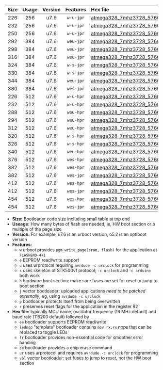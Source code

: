 |Size|Usage|Version|Features|Hex file|
|:-:|:-:|:-:|:-:|:--|
|226|256|u7.6|`w-u-jpr`|[atmega328_7mhz3728_57600bps_ur_vbl.hex](https://raw.githubusercontent.com/stefanrueger/urboot/main/atmega328_7mhz3728_57600bps_ur_vbl.hex)|
|232|256|u7.6|`w-u-jpr`|[atmega328_7mhz3728_57600bps_lednop_ur_vbl.hex](https://raw.githubusercontent.com/stefanrueger/urboot/main/atmega328_7mhz3728_57600bps_lednop_ur_vbl.hex)|
|250|256|u7.6|`w-u-jpr`|[atmega328_7mhz3728_57600bps_lednop_fr_ur_vbl.hex](https://raw.githubusercontent.com/stefanrueger/urboot/main/atmega328_7mhz3728_57600bps_lednop_fr_ur_vbl.hex)|
|292|384|u7.6|`weu-jpr`|[atmega328_7mhz3728_57600bps_ee_ur_vbl.hex](https://raw.githubusercontent.com/stefanrueger/urboot/main/atmega328_7mhz3728_57600bps_ee_ur_vbl.hex)|
|298|384|u7.6|`weu-jpr`|[atmega328_7mhz3728_57600bps_ee_lednop_ur_vbl.hex](https://raw.githubusercontent.com/stefanrueger/urboot/main/atmega328_7mhz3728_57600bps_ee_lednop_ur_vbl.hex)|
|316|384|u7.6|`weu-jpr`|[atmega328_7mhz3728_57600bps_ee_lednop_fr_ur_vbl.hex](https://raw.githubusercontent.com/stefanrueger/urboot/main/atmega328_7mhz3728_57600bps_ee_lednop_fr_ur_vbl.hex)|
|324|384|u7.6|`w-s-jpr`|[atmega328_7mhz3728_57600bps_vbl.hex](https://raw.githubusercontent.com/stefanrueger/urboot/main/atmega328_7mhz3728_57600bps_vbl.hex)|
|330|384|u7.6|`w-s-jpr`|[atmega328_7mhz3728_57600bps_lednop_vbl.hex](https://raw.githubusercontent.com/stefanrueger/urboot/main/atmega328_7mhz3728_57600bps_lednop_vbl.hex)|
|344|384|u7.6|`weu-jpr`|[atmega328_7mhz3728_57600bps_ee_lednop_fr_ce_ur_vbl.hex](https://raw.githubusercontent.com/stefanrueger/urboot/main/atmega328_7mhz3728_57600bps_ee_lednop_fr_ce_ur_vbl.hex)|
|380|384|u7.6|`wes-jpr`|[atmega328_7mhz3728_57600bps_ee_vbl.hex](https://raw.githubusercontent.com/stefanrueger/urboot/main/atmega328_7mhz3728_57600bps_ee_vbl.hex)|
|226|512|u7.6|`w-u-hpr`|[atmega328_7mhz3728_57600bps_ur.hex](https://raw.githubusercontent.com/stefanrueger/urboot/main/atmega328_7mhz3728_57600bps_ur.hex)|
|232|512|u7.6|`w-u-hpr`|[atmega328_7mhz3728_57600bps_lednop_ur.hex](https://raw.githubusercontent.com/stefanrueger/urboot/main/atmega328_7mhz3728_57600bps_lednop_ur.hex)|
|288|512|u7.6|`weu-hpr`|[atmega328_7mhz3728_57600bps_ee_ur.hex](https://raw.githubusercontent.com/stefanrueger/urboot/main/atmega328_7mhz3728_57600bps_ee_ur.hex)|
|294|512|u7.6|`weu-hpr`|[atmega328_7mhz3728_57600bps_ee_lednop_ur.hex](https://raw.githubusercontent.com/stefanrueger/urboot/main/atmega328_7mhz3728_57600bps_ee_lednop_ur.hex)|
|312|512|u7.6|`weu-hpr`|[atmega328_7mhz3728_57600bps_ee_lednop_fr_ur.hex](https://raw.githubusercontent.com/stefanrueger/urboot/main/atmega328_7mhz3728_57600bps_ee_lednop_fr_ur.hex)|
|320|512|u7.6|`w-s-hpr`|[atmega328_7mhz3728_57600bps.hex](https://raw.githubusercontent.com/stefanrueger/urboot/main/atmega328_7mhz3728_57600bps.hex)|
|326|512|u7.6|`w-s-hpr`|[atmega328_7mhz3728_57600bps_lednop.hex](https://raw.githubusercontent.com/stefanrueger/urboot/main/atmega328_7mhz3728_57600bps_lednop.hex)|
|340|512|u7.6|`weu-hpr`|[atmega328_7mhz3728_57600bps_ee_lednop_fr_ce_ur.hex](https://raw.githubusercontent.com/stefanrueger/urboot/main/atmega328_7mhz3728_57600bps_ee_lednop_fr_ce_ur.hex)|
|376|512|u7.6|`wes-hpr`|[atmega328_7mhz3728_57600bps_ee.hex](https://raw.githubusercontent.com/stefanrueger/urboot/main/atmega328_7mhz3728_57600bps_ee.hex)|
|382|512|u7.6|`wes-hpr`|[atmega328_7mhz3728_57600bps_ee_lednop.hex](https://raw.githubusercontent.com/stefanrueger/urboot/main/atmega328_7mhz3728_57600bps_ee_lednop.hex)|
|382|512|u7.6|`wes-jpr`|[atmega328_7mhz3728_57600bps_ee_lednop_vbl.hex](https://raw.githubusercontent.com/stefanrueger/urboot/main/atmega328_7mhz3728_57600bps_ee_lednop_vbl.hex)|
|412|512|u7.6|`wes-hpr`|[atmega328_7mhz3728_57600bps_ee_lednop_fr.hex](https://raw.githubusercontent.com/stefanrueger/urboot/main/atmega328_7mhz3728_57600bps_ee_lednop_fr.hex)|
|412|512|u7.6|`wes-jpr`|[atmega328_7mhz3728_57600bps_ee_lednop_fr_vbl.hex](https://raw.githubusercontent.com/stefanrueger/urboot/main/atmega328_7mhz3728_57600bps_ee_lednop_fr_vbl.hex)|
|454|512|u7.6|`wes-hpr`|[atmega328_7mhz3728_57600bps_ee_lednop_fr_ce.hex](https://raw.githubusercontent.com/stefanrueger/urboot/main/atmega328_7mhz3728_57600bps_ee_lednop_fr_ce.hex)|
|454|512|u7.6|`wes-jpr`|[atmega328_7mhz3728_57600bps_ee_lednop_fr_ce_vbl.hex](https://raw.githubusercontent.com/stefanrueger/urboot/main/atmega328_7mhz3728_57600bps_ee_lednop_fr_ce_vbl.hex)|

- **Size:** Bootloader code size including small table at top end
- **Useage:** How many bytes of flash are needed, ie, HW boot section or a multiple of the page size
- **Version:** For example, u7.6 is an urboot version, o5.2 is an optiboot version
- **Features:**
  + `w` urboot provides `pgm_write_page(sram, flash)` for the application at `FLASHEND-4+1`
  + `e` EEPROM read/write support
  + `u` uses urprotocol requiring `avrdude -c urclock` for programming
  + `s` uses skeleton of STK500v1 protocol; `-c urclock` and `-c arduino` both work
  + `h` hardware boot section: make sure fuses are set for reset to jump to boot section
  + `j` vector bootloader: uploaded applications *need to be patched externally*, eg, using `avrdude -c urclock`
  + `p` bootloader protects itself from being overwritten
  + `r` preserves reset flags for the application in the register R2
- **Hex file:** typically MCU name, oscillator frequency (16 MHz default) and baud rate (115200 default) followed by
  + `ee` bootloader supports EEPROM read/write
  + `lednop` "template" bootloader contains `mov rx,rx` nops that can be replaced to toggle LEDs
  + `fr` bootloader provides non-essential code for smoother error handing
  + `ce` bootloader provides a chip erase command
  + `ur` uses urprotocol and requires `avrdude -c urclock` for programming
  + `vbl` vector bootloader: set fuses to jump to reset, not the HW boot section
